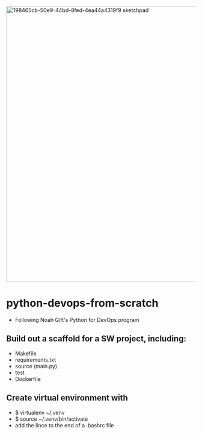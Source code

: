 <img width="732" alt="198465cb-50e9-44bd-8fed-4ea44a4319f9 sketchpad" src="https://user-images.githubusercontent.com/101117869/221358850-9a5b0bd9-6897-46b9-9aa7-c3fd1fb8f98c.png">

# python-devops-from-scratch
* Following Noah Gift's Python for DevOps program

## Build out a scaffold for a SW project, including:
* Makefile
* requirements.txt
* source (main.py)
* test
* Dockerfile

## Create virtual environment with
* $ virtualenv ~/.venv
* $ source ~/.venv/bin/activate
* add the lince to the end of a .bashrc file
